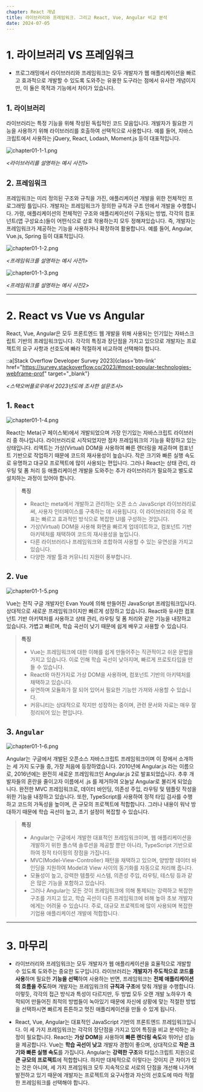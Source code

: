 ```yaml
---
chapter: React 개념
title: 라이브러리와 프레임워크. 그리고 React, Vue, Angular 비교 분석
date: 2024-07-05
---
```


# 1. 라이브러리 VS 프레임워크

- 프로그래밍에서 라이브러리와 프레임워크는 모두 개발자가 웹 애플리케이션을 빠르고 효과적으로 개발할 수 있도록 도와주는 유용한 도구라는 점에서 유사한 개념이지만, 이 둘은 목적과 기능에서 차이가 있습니다.

## 1. `라이브러리`
 라이브러리는 특정 기능을 위해 작성된 독립적인 코드 모음입니다. 개발자가 필요한 기능을 사용하기 위해 라이브러리를 호출하여 선택적으로 사용합니다. 예를 들어, 자바스크립트에서 사용하는 jQuery, React, Lodash, Moment.js 등이 대표적입니다.

![chapter01-1-1.png](/images/basecamp-react/chapter01-1/chapter01-1-1.png)

*<라이브러리를 설명하는 예시 사진1>*

## 2. `프레임워크`
프레임워크는 미리 정의된 구조와 규칙을 가진, 애플리케이션 개발을 위한 전체적인 프로그래밍 틀입니다. 개발자는 프레임워크가 정의한 규칙과 구조 안에서 개발을 수행합니다. 가령, 애플리케이션의 전체적인 구조와 애플리케이션이 구동되는 방법, 각각의 컴포넌트(앱 구성요소)들이 어떤식으로 상호 작용하는지 모두 정해져있습니다. 즉, 개발자는 프레임워크가 제공하는 기능을 사용하거나 확장하여 활용합니다. 예를 들어, Angular, Vue.js, Spring 등이 대표적입니다.

![chapter01-1-2.png](/images/basecamp-react/chapter01-1/chapter01-1-2.png)

_<프레임워크를 설명하는 예시 사진1>_

![chapter01-1-3.png](/images/basecamp-react/chapter01-1/chapter01-1-3.png)

*<프레임워크를 설명하는 예시 사진2>*

---

# 2. React vs Vue vs Angular

React, Vue, Angular은 모두 프론트엔드 웹 개발을 위해 사용되는 인기있는 자바스크립트 기반의 프레임워크입니다. 각각의 특징과 장단점을 가지고 있으므로 개발자는 프로젝트의 요구 사항과 선호도에 빠라 적절하게 비교하여 선택해야 합니다.

::a[Stack Overflow Developer Survey 2023]{class='btn-link' href="https://survey.stackoverflow.co/2023/#most-popular-technologies-webframe-prof" target="_blank"}

*<스택오버플로우에서 2023년도에 조사한 설문조사>*

## 1. `React`

![chapter01-1-4.png](/images/basecamp-react/chapter01-1/chapter01-1-4.png)

React는 Meta(구 페이스북)에서 개발되었으며 가장 인기있는 자바스크립트 라이브러리 중 하나입니다. 라이브러리로 시작되었지만 점차 프레임워크의 기능을 확장하고 있는 상태입니다. 리액트는 가상(Virtual) DOM을 사용하여 빠른 렌더링을 제공하며 컴포넌트 기반으로 작업하기 때문에 코드의 재사용성이 높습니다. 작은 크기와 빠른 실행 속도로 유명하고 대규모 프로젝트에 많이 사용되는 편입니다. 그러나 React는 상태 관리, 라우팅 및 폼 처리 등 애플리케이션 개발을 도와주는 추가 라이브러리가 필요하고 별도로 설치하는 과정이 있어야 합니다.

> **특징**
> - React는 meta에서 개발하고 관리하는 오픈 소스 JavaScript 라이브러리로써, 사용자 인터페이스를 구축하는 데 사용됩니다. 이 라이브러리의 주요 목표는 빠르고 효과적인 방식으로 복잡한 UI를 구성하는 것입니다.
> - 가상(Virtual) DOM을 사용해 화면을 빠르게 업데이트하고, 컴포넌트 기반 아키텍처를 채택하여 코드의 재사용성을 높입니다.
> - 다른 라이브러리나 프레임워크와 조합하여 사용할 수 있는 유연성을 가지고 있습니다.
> - 다양한 개발 툴과 커뮤니티 지원이 풍부합니다.

## 2. `Vue`

![chapter01-1-5.png](/images/basecamp-react/chapter01-1/chapter01-1-5.png)

Vue는 전직 구글 개발자인 Evan You에 의해 만들어진 JavaScript 프레임워크입니다. 상대적으로 새로운 프레임워크이지만 빠르게 성장하고 있습니다. React와 유사한 컴포넌트 기반 아키텍처를 사용하고 상태 관리, 라우팅 및 폼 처리와 같은 기능을 내장하고 있습니다. 가볍고 빠르며, 학습 곡선이 낮기 때문에 쉽게 배우고 사용할 수 있습니다.

> **특징**
> - Vue는 프레임워크에 대한 이해를 쉽게 만들어주는 직관적이고 쉬운 문법을 가지고 있습니다. 이로 인해 학습 곡선이 낮아지며, 빠르게 프로토타입을 만들 수 있습니다.
> - React와 마찬가지로 가상 DOM을 사용하며, 컴포넌트 기반의 아키텍처를 채택하고 있습니다.
> - 유연하며 모듈화가 잘 되어 있어서 필요한 기능만 가져와 사용할 수 있습니다.
> - 커뮤니티는 상대적으로 작지만 성장하는 중이며, 관련 문서와 자료는 매우 잘 정리되어 있는 편입니다.

## 3. `Angular`

![chapter01-1-6.png](/images/basecamp-react/chapter01-1/chapter01-1-6.png)

Angular는 구글에서 개발된 오픈소스 자바스크립트 프레임워크이며 이 장에서 소개하는 세 가지 도구들 중, 가장 처음에 등장하였습니다. 2010년에 Angular.js 라는 이름으로, 2016년에는 완전히 새로운 프레임워크인 Angular.js 2로 발표되었습니다. 추후 개발자들의 혼란을 줄이고자 이름에서 .js 를 제거하여 오늘날 Angular로 불리게 되었습니다. 완전한 MVC 프레임워크로, 데이터 바인딩, 의존성 주입, 라우팅 및 템플릿 작성을 위한 기능을 내장하고 있습니다. 또한, TypeScript를 사용하여 정적 타입 검사를 수행하고 코드의 가독성을 높이며, 큰 규모의 프로젝트에 적합합니다. 그러나 내용이 워낙 방대하기 때문에 학습 곡선이 높고, 초기 설정이 복잡할 수 있습니다.

> **특징**
> - Angular는 구글에서 개발한 대표적인 프레임워크이며, 웹 애플리케이션을 개발하기 위한 풀스택 솔루션을 제공할 뿐만 아니라, TypeScript 기반으로 하여 정적 타이핑의 장점을 가집니다.
> - MVC(Model-View-Controller) 패턴을 채택하고 있으며, 양방향 데이터 바인딩을 지원하여 Model과 View 사이의 동기화를 자동으로 처리해 줍니다.
> - 모듈성이 높고, 강력한 템플릿 시스템, 의존성 주입, 라우팅, 테스팅 등과 같은 많은 기능을 포함하고 있습니다.
> - 그러나 Angular는 모든 것이 프레임워크에 의해 통제되는 강력하고 복잡한 구조를 가지고 있고, 학습 곡선이 다른 프레임워크에 비해 높아 초보 개발자에게는 어려울 수 있습니다. 주로, 대규모 프로젝트에 많이 사용되며 복잡한 기업용 애플리케이션 개발에 적합합니다.

---

# 3. 마무리

- 라이브러리와 프레임워크는 모두 개발자가 웹 애플리케이션을 효율적으로 개발할 수 있도록 도와주는 중요한 도구입니다. 라이브러리는 **개발자가 주도적으로 코드를 사용**하며 필요한 **기능을 선택**하여 사용하는 반면, 프레임워크는 **전체 애플리케이션의 흐름을 주도**하며 개발자는 프레임워크의 **규칙과 구조**에 맞춰 개발을 수행합니다. 이렇듯, 각각의 접근 방식과 특성이 다르지만, 두 방법 모두 오랜 개발 노하우가 축적되어 만들어진 최적의 방법들이 녹아있기 때문에 자신에 상황에 맞는 적절한 방법을 선택하시면 빠르게 튼튼하고 멋진 애플리케이션을 만들 수 있게 됩니다.

- React, Vue, Angular는 대표적인 JavaScript 기반의 프론트엔드 프레임워크입니다. 이 세 가지 프레임워크는 각각의 장단점을 가지고 있어 특징을 비교 분석하는 과정이 필요합니다. React는 **가상 DOM**을 사용하여 **빠른 렌더링 속도**와 뛰어난 성능을 제공합니다. Vue는 **학습 곡선이 낮고** 개발자 경험이 좋으며, 상대적으로 **작은 크기와 빠른 실행 속도**를 가집니다. Angular는 **강력한 구조**와 타입스크립트 지원으로 **큰 규모의 프로젝트**에 적합합니다. 하지만 대체적으로 이렇다는 것이지 큰 차이가 있는 것은 아니며, 세 가지 프레임워크 모두 지속적으로 서로의 단점을 개선해 나가며 발전하고 있기 때문에 개발자는 프로젝트의 요구사항과 자신의 선호도에 따라 적절한 프레임워크를 선택해야 합니다.
